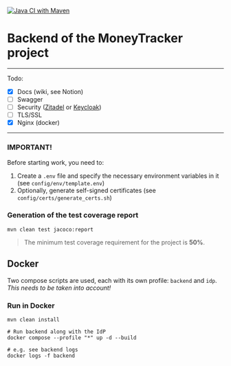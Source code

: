 [![Java CI with Maven](https://github.com/BudgetBuddyApp/backend/actions/workflows/ci.yml/badge.svg)](https://github.com/BudgetBuddyApp/backend/actions/workflows/ci.yml)

# Backend of the MoneyTracker project

---
Todo:

- [x] Docs (wiki, see Notion)
- [ ] Swagger
- [ ] Security ([Zitadel](https://github.com/zitadel/zitadel) or [Keycloak](https://github.com/keycloak/keycloak))
- [ ] TLS/SSL
- [x] Nginx (docker)

---

### IMPORTANT!

Before starting work, you need to:

1. Create a `.env` file and specify the necessary environment variables in it (see `config/env/template.env`)
2. Optionally, generate self-signed certificates (see `config/certs/generate_certs.sh`)

### Generation of the test coverage report

```shell
mvn clean test jacoco:report
```

> The minimum test coverage requirement for the project is **50%**.

## Docker
Two compose scripts are used, each with its own profile: `backend` and `idp`.  
_This needs to be taken into account!_

### Run in Docker

```shell
mvn clean install
```

```shell
# Run backend along with the IdP
docker compose --profile "*" up -d --build
```

```shell
# e.g. see backend logs
docker logs -f backend
```
